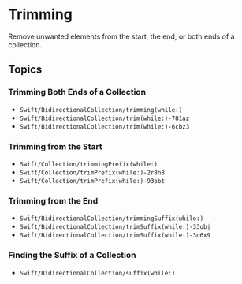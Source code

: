 # Trimming

Remove unwanted elements from the start, the end, or both ends of a collection. 

## Topics

### Trimming Both Ends of a Collection

- ``Swift/BidirectionalCollection/trimming(while:)``
- ``Swift/BidirectionalCollection/trim(while:)-781az``
- ``Swift/BidirectionalCollection/trim(while:)-6cbz3``

### Trimming from the Start

- ``Swift/Collection/trimmingPrefix(while:)``
- ``Swift/Collection/trimPrefix(while:)-2r8n8``
- ``Swift/Collection/trimPrefix(while:)-93obt``

### Trimming from the End

- ``Swift/BidirectionalCollection/trimmingSuffix(while:)``
- ``Swift/BidirectionalCollection/trimSuffix(while:)-33ubj``
- ``Swift/BidirectionalCollection/trimSuffix(while:)-3o6x9``

### Finding the Suffix of a Collection

- ``Swift/BidirectionalCollection/suffix(while:)``
